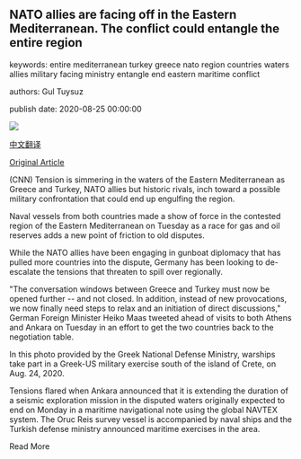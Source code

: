 ## NATO allies are facing off in the Eastern Mediterranean. The conflict could entangle the entire region

keywords: entire mediterranean turkey greece nato region countries waters allies military facing ministry entangle end eastern maritime conflict

authors: Gul Tuysuz

publish date: 2020-08-25 00:00:00

![](https://cdn.cnn.com/cnnnext/dam/assets/200825141849-04-greece-turkey-eastern-mediterranean-tension-restricted-super-tease.jpg)

[中文翻译](NATO%20allies%20are%20facing%20off%20in%20the%20Eastern%20Mediterranean.%20The%20conflict%20could%20entangle%20the%20entire%20region_zh.md)

[Original Article](https://edition.cnn.com/2020/08/25/europe/greece-turkey-eastern-mediterranean-tension-intl/index.html)

(CNN) Tension is simmering in the waters of the Eastern Mediterranean as Greece and Turkey, NATO allies but historic rivals, inch toward a possible military confrontation that could end up engulfing the region.

Naval vessels from both countries made a show of force in the contested region of the Eastern Mediterranean on Tuesday as a race for gas and oil reserves adds a new point of friction to old disputes.

While the NATO allies have been engaging in gunboat diplomacy that has pulled more countries into the dispute, Germany has been looking to de-escalate the tensions that threaten to spill over regionally.

"The conversation windows between Greece and Turkey must now be opened further -- and not closed. In addition, instead of new provocations, we now finally need steps to relax and an initiation of direct discussions," German Foreign Minister Heiko Maas tweeted ahead of visits to both Athens and Ankara on Tuesday in an effort to get the two countries back to the negotiation table.

In this photo provided by the Greek National Defense Ministry, warships take part in a Greek-US military exercise south of the island of Crete, on Aug. 24, 2020.

Tensions flared when Ankara announced that it is extending the duration of a seismic exploration mission in the disputed waters originally expected to end on Monday in a maritime navigational note using the global NAVTEX system. The Oruc Reis survey vessel is accompanied by naval ships and the Turkish defense ministry announced maritime exercises in the area.

Read More